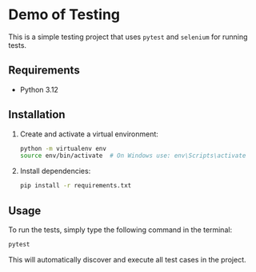 # Demo of Testing

This is a simple testing project that uses `pytest` and `selenium` for running tests.

## Requirements

* Python 3.12

## Installation

1. Create and activate a virtual environment:
   ```sh
   python -m virtualenv env
   source env/bin/activate  # On Windows use: env\Scripts\activate
   ```
2. Install dependencies:
   ```sh
   pip install -r requirements.txt
   ```

## Usage

To run the tests, simply type the following command in the terminal:

```sh
pytest
```

This will automatically discover and execute all test cases in the project.
